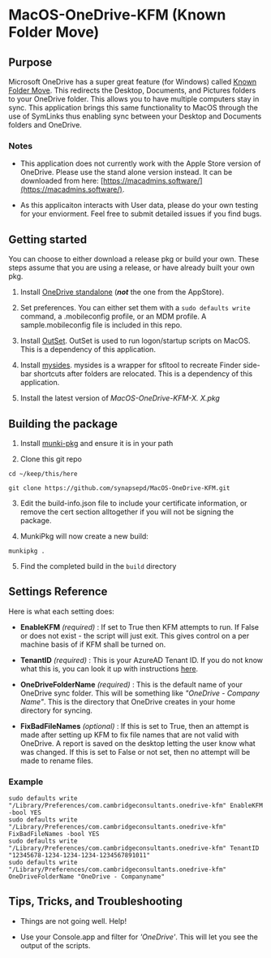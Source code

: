 
# MacOS-OneDrive-KFM (Known Folder Move)

## Purpose

Microsoft OneDrive has a super great feature (for Windows) called [Known Folder Move](https://docs.microsoft.com/en-us/onedrive/redirect-known-folders). This redirects the Desktop, Documents, and Pictures folders to your OneDrive folder. This allows you to have multiple computers stay in sync. This application brings this same functionality to MacOS through the use of SymLinks thus enabling sync between your Desktop and Documents folders and OneDrive.

### Notes

- This application does not currently work with the Apple Store version of OneDrive. Please use the stand alone version instead. It can be downloaded from here: [https://macadmins.software/](https://macadmins.software/).

- As this applicaiton interacts with User data, please do your own testing for your enviorment.  Feel free to submit detailed issues if you find bugs.

## Getting started

You can choose to either download a release pkg or build your own. These steps assume that you are using a release, or have already built your own pkg.

1. Install [OneDrive standalone](https://macadmins.software/) (***not*** the one from the AppStore).

2. Set preferences. You can either set them with a `sudo defaults write` command, a .mobileconfig profile, or an MDM profile. A sample.mobileconfig file is included in this repo.

3. Install [OutSet](https://github.com/chilcote/outset). OutSet is used to run logon/startup scripts on MacOS. This is a dependency of this application.

4. Install [mysides](https://github.com/mosen/mysides). mysides is a wrapper for sfltool to recreate Finder side-bar shortcuts after folders are relocated. This is a dependency of this application.

5. Install the latest version of *MacOS-OneDrive-KFM-X. X.pkg*

## Building the package

1. Install [munki-pkg](https://github.com/munki/munki-pkg) and ensure it is in your path

2. Clone this git repo

 `cd ~/keep/this/here` 

 `git clone https://github.com/synapsepd/MacOS-OneDrive-KFM.git` 

3. Edit the build-info.json file to include your certificate information, or remove the cert section alltogether if you will not be signing the package.

4. MunkiPkg will now create a new build:

 `munkipkg .` 

5. Find the completed build in the `build` directory

## Settings Reference

Here is what each setting does:

-  **EnableKFM**  *(required)* : If set to True then KFM attempts to run. If False or does not exist - the script will just exit. This gives control on a per machine basis of if KFM shall be turned on.

-  **TenantID**  *(required)* : This is your AzureAD Tenant ID. If you do not know what this is, you can look it up with instructions [here](https://docs.microsoft.com/en-us/onedrive/find-your-office-365-tenant-id).

-  **OneDriveFolderName**  *(required)* : This is the default name of your OneDrive sync folder. This will be something like *"OneDrive - Company Name"*. This is the directory that OneDrive creates in your home directory for syncing.

-  **FixBadFileNames**  *(optional)* : If this is set to True, then an attempt is made after setting up KFM to fix file names that are not valid with OneDrive. A report is saved on the desktop letting the user know what was changed. If this is set to False or not set, then no attempt will be made to rename files.

### Example
```
sudo defaults write "/Library/Preferences/com.cambridgeconsultants.onedrive-kfm" EnableKFM -bool YES
sudo defaults write "/Library/Preferences/com.cambridgeconsultants.onedrive-kfm" FixBadFileNames -bool YES
sudo defaults write "/Library/Preferences/com.cambridgeconsultants.onedrive-kfm" TenantID "12345678-1234-1234-1234-1234567891011"
sudo defaults write "/Library/Preferences/com.cambridgeconsultants.onedrive-kfm" OneDriveFolderName "OneDrive - Companyname"
```

## Tips, Tricks, and Troubleshooting

- Things are not going well. Help!

- Use your Console.app and filter for *'OneDrive'*. This will let you see the output of the scripts.
